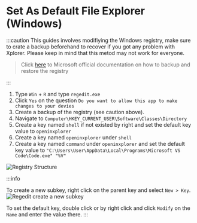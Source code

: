 # Set As Default File Explorer (Windows)

:::caution This guides involves modifiying the Windows registry, make sure to crate a backup beforehand to recover if you got any problem with Xplorer. Please keep in mind that this metod may not work for everyone.

> Click [here](https://support.microsoft.com/en-us/topic/how-to-back-up-and-restore-the-registry-in-windows-855140ad-e318-2a13-2829-d428a2ab0692) to Microsoft official documentation on how to backup and restore the registry

:::

1. Type `Win` + `R` and type `regedit.exe`
2. Click `Yes` on the question `Do you want to allow this app to make changes to your devies`
3. Create a backup of the registry (see caution above).
4. Navigate to `Computer\HKEY_CURRENT_USER\Software\Classes\Directory`
5. Create a key named `shell` if not existed by right and set the default key value to `openinxplorer`
6. Create a key named `openinxplorer` under `shell`
7. Create a key named `command` under `openinxplorer` and set the default key value to `"C:\Users\User\AppData\Local\Programs\Microsoft VS Code\Code.exe" "%V"`

![Registry Structure](/img/docs/registry.png)

:::info

To create a new subkey, right click on the parent key and select `New > Key`. ![Regedit create a new subkey](/img/docs/regedit-create-new-key.png)

To set the default key, double click or by right click and click `Modify` on the `Name` and enter the value there. :::
